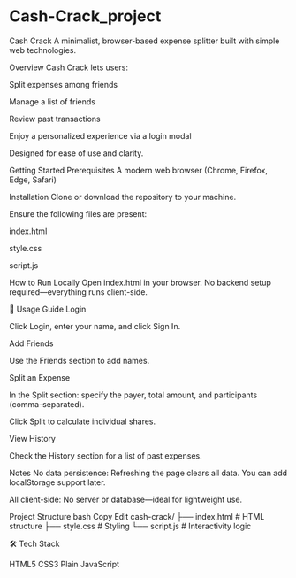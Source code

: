 # Cash-Crack_project
  Cash Crack
A minimalist, browser-based expense splitter built with simple web technologies.

 Overview
Cash Crack lets users:

Split expenses among friends

Manage a list of friends

Review past transactions

Enjoy a personalized experience via a login modal

Designed for ease of use and clarity.

Getting Started
Prerequisites
A modern web browser (Chrome, Firefox, Edge, Safari)

Installation
Clone or download the repository to your machine.

Ensure the following files are present:

index.html

style.css

script.js

How to Run Locally
Open index.html in your browser. No backend setup required—everything runs client-side.

🧩 Usage Guide
Login

Click Login, enter your name, and click Sign In.

Add Friends

Use the Friends section to add names.

Split an Expense

In the Split section: specify the payer, total amount, and participants (comma-separated).

Click Split to calculate individual shares.

View History

Check the History section for a list of past expenses.

Notes
No data persistence: Refreshing the page clears all data. You can add localStorage support later.

All client-side: No server or database—ideal for lightweight use.

Project Structure
bash
Copy
Edit
cash-crack/
├── index.html     # HTML structure
├── style.css      # Styling
└── script.js      # Interactivity logic

🛠️ Tech Stack

HTML5
CSS3
Plain JavaScript

